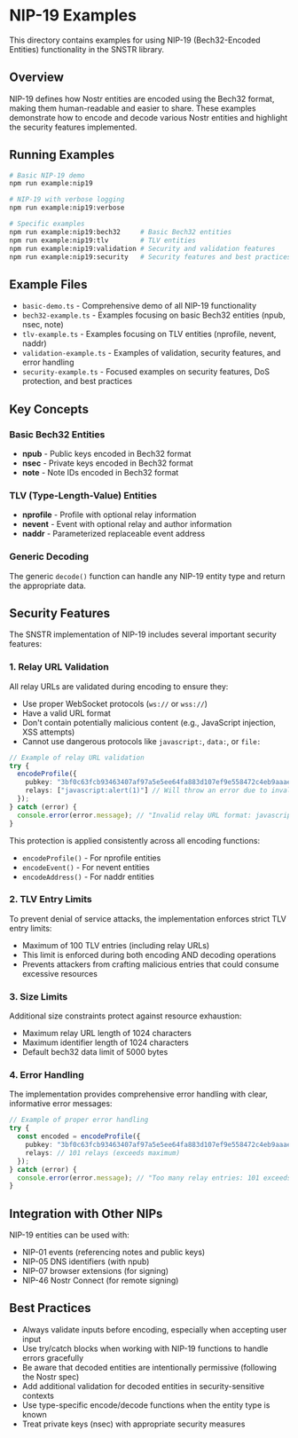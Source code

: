# NIP-19 Examples

This directory contains examples for using NIP-19 (Bech32-Encoded Entities) functionality in the SNSTR library.

## Overview

NIP-19 defines how Nostr entities are encoded using the Bech32 format, making them human-readable and easier to share. These examples demonstrate how to encode and decode various Nostr entities and highlight the security features implemented.

## Running Examples

```bash
# Basic NIP-19 demo
npm run example:nip19

# NIP-19 with verbose logging
npm run example:nip19:verbose

# Specific examples
npm run example:nip19:bech32     # Basic Bech32 entities
npm run example:nip19:tlv        # TLV entities
npm run example:nip19:validation # Security and validation features
npm run example:nip19:security   # Security features and best practices
```

## Example Files

- `basic-demo.ts` - Comprehensive demo of all NIP-19 functionality
- `bech32-example.ts` - Examples focusing on basic Bech32 entities (npub, nsec, note)
- `tlv-example.ts` - Examples focusing on TLV entities (nprofile, nevent, naddr)
- `validation-example.ts` - Examples of validation, security features, and error handling
- `security-example.ts` - Focused examples on security features, DoS protection, and best practices

## Key Concepts

### Basic Bech32 Entities

- **npub** - Public keys encoded in Bech32 format
- **nsec** - Private keys encoded in Bech32 format
- **note** - Note IDs encoded in Bech32 format

### TLV (Type-Length-Value) Entities

- **nprofile** - Profile with optional relay information
- **nevent** - Event with optional relay and author information
- **naddr** - Parameterized replaceable event address

### Generic Decoding

The generic `decode()` function can handle any NIP-19 entity type and return the appropriate data.

## Security Features

The SNSTR implementation of NIP-19 includes several important security features:

### 1. Relay URL Validation

All relay URLs are validated during encoding to ensure they:
- Use proper WebSocket protocols (`ws://` or `wss://`)
- Have a valid URL format
- Don't contain potentially malicious content (e.g., JavaScript injection, XSS attempts)
- Cannot use dangerous protocols like `javascript:`, `data:`, or `file:`

```typescript
// Example of relay URL validation
try {
  encodeProfile({ 
    pubkey: "3bf0c63fcb93463407af97a5e5ee64fa883d107ef9e558472c4eb9aaaefa459d",
    relays: ["javascript:alert(1)"] // Will throw an error due to invalid protocol
  });
} catch (error) {
  console.error(error.message); // "Invalid relay URL format: javascript:alert(1). Must start with wss:// or ws://"
}
```

This protection is applied consistently across all encoding functions:
- `encodeProfile()` - For nprofile entities
- `encodeEvent()` - For nevent entities
- `encodeAddress()` - For naddr entities

### 2. TLV Entry Limits

To prevent denial of service attacks, the implementation enforces strict TLV entry limits:
- Maximum of 100 TLV entries (including relay URLs)
- This limit is enforced during both encoding AND decoding operations
- Prevents attackers from crafting malicious entries that could consume excessive resources

### 3. Size Limits

Additional size constraints protect against resource exhaustion:
- Maximum relay URL length of 1024 characters
- Maximum identifier length of 1024 characters
- Default bech32 data limit of 5000 bytes

### 4. Error Handling

The implementation provides comprehensive error handling with clear, informative error messages:

```typescript
// Example of proper error handling
try {
  const encoded = encodeProfile({
    pubkey: "3bf0c63fcb93463407af97a5e5ee64fa883d107ef9e558472c4eb9aaaefa459d",
    relays: // 101 relays (exceeds maximum)
  });
} catch (error) {
  console.error(error.message); // "Too many relay entries: 101 exceeds maximum of 100"
}
```

## Integration with Other NIPs

NIP-19 entities can be used with:

- NIP-01 events (referencing notes and public keys)
- NIP-05 DNS identifiers (with npub)
- NIP-07 browser extensions (for signing)
- NIP-46 Nostr Connect (for remote signing)

## Best Practices

- Always validate inputs before encoding, especially when accepting user input
- Use try/catch blocks when working with NIP-19 functions to handle errors gracefully
- Be aware that decoded entities are intentionally permissive (following the Nostr spec)
- Add additional validation for decoded entities in security-sensitive contexts
- Use type-specific encode/decode functions when the entity type is known
- Treat private keys (nsec) with appropriate security measures 
